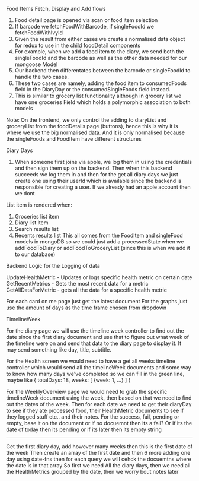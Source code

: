 Food Items Fetch, Display and Add flows

1. Food detail page is opened via scan or food item selection
2. If barcode we fetchFoodWithBarcode, if singleFoodId we fetchFoodWithIvyId
3. Given the result from either cases we create a normalised data object for redux to use in the child foodDetail components
4. For example, when we add a food item to the diary, we send both the singleFoodId and the barcode as well as the other data needed for our mongoose Model
5. Our backend then differentates between the barcode or singleFoodId to handle the two cases.
6. These two cases are namely, adding the food item to consumedFoods field in the DiaryDay or the consumedSingleFoods field instead.
7. This is similar to grocery list functionality although in grocery list we have one groceries Field which holds a polymorphic association to both models


Note: On the frontend, we only control the adding to diaryList and groceryList from the foodDetails page (buttons), hence this is why it is where we use the big normalised data. And it is only normalised because the singleFoods and FoodItem have different structures


Diary Days

1. When someone first joins via apple, we log them in using the credentials and then sign them up on the backend. Then when this backend succeeds we log them in and then for the get all diary days we just create one using their userId which is available since the backend is responsible for creating a user. If we already had an apple account then we dont


List item is rendered when:
1. Groceries list item
2. Diary list item
3. Search results list
4. Recents results list
This all comes from the FoodItem and singleFood models in mongoDB so we could just add a processedState when we addFoodToDiary or addFoodToGroceryList (since this is when we add it to our database)

Backend Logic for the Logging of data

UpdateHealthMetric - Updates or logs specific health metric on certain date
GetRecentMetrics - Gets the most recent data for a metric
GetAllDataForMetric - gets all the data for a specific health metric

For each card on me page just get the latest document
For the graphs just use the amount of days as the time frame chosen from dropdown


TimelineWeek

For the diary page we will use the timeline week controller to find out the date since the first diary document and use that to figure out what week of the timeline were on and send that data to the diary page to display it. It may send something like day, title, subtitle.

For the Health screen we would need to have a get all weeks timeline controller which would send all the timelineWeek documents and some way to know how many days we've completed so we can fill in the green line, maybe like
{
  totalDays: 18,
  weeks: [
    {week: 1,
    ...}
  ]
}

For the WeeklyOverview page we would need to grab the specific timelineWeek document using the week, then based on that we need to find out the dates of the week. Then for each date we need to get their diaryDay to see if they ate processed food, their HealthMetric documents to see if they logged stuff etc.. and their notes. For the success, fail, pending or empty, base it on the document or if no docuemnt then its a fail? Or if its the date of today then its pending or if its later then its empty string

--- 
Get the first diary day, add however many weeks then this is the first date of the week
Then create an array of the first date and then 6 more adding one day using date-fns
then for each query we will cehck the docuemtns where the date is in that array
So first we need All the diary days, then we need all the HealthMetrics grouped by the date, then we worry bout notes later 
